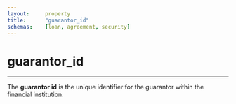 ```yaml
---
layout:     property
title:      "guarantor_id"
schemas:    [loan, agreement, security]
---
```


# guarantor_id

---

The **guarantor id** is the unique identifier for the guarantor within the financial institution.
